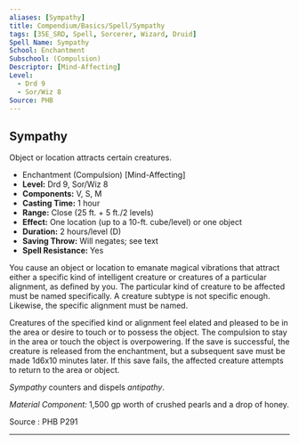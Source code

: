 ```yaml
---
aliases: [Sympathy]
title: Compendium/Basics/Spell/Sympathy
tags: [35E_SRD, Spell, Sorcerer, Wizard, Druid]
Spell Name: Sympathy
School: Enchantment
Subschool: (Compulsion)
Descriptor: [Mind-Affecting]
Level:
  - Drd 9
  - Sor/Wiz 8
Source: PHB
---
```



## Sympathy

Object or location attracts certain creatures.

*   Enchantment (Compulsion) [Mind-Affecting]
*   **Level:** Drd 9, Sor/Wiz 8
*   **Components:** V, S, M
*   **Casting Time:** 1 hour
*   **Range:** Close (25 ft. + 5 ft./2 levels)
*   **Effect:** One location (up to a 10-ft. cube/level) or one object
*   **Duration:** 2 hours/level (D)
*   **Saving Throw:** Will negates; see text
*   **Spell Resistance:** Yes

<p>You cause an object or location to emanate magical vibrations that attract either a specific kind of intelligent creature or creatures of a particular alignment, as defined by you. The particular kind of creature to be affected must be named specifically. A creature subtype is not specific enough. Likewise, the specific alignment must be named.</p><p>Creatures of the specified kind or alignment feel elated and pleased to be in the area or desire to touch or to possess the object. The compulsion to stay in the area or touch the object is overpowering. If the save is successful, the creature is released from the enchantment, but a subsequent save must be made 1d6x10 minutes later. If this save fails, the affected creature attempts to return to the area or object.</p><p><i>Sympathy</i> counters and dispels <i>antipathy</i>.</p><p><i>Material Component:</i> 1,500 gp worth of crushed pearls and a drop of honey.</p><p> </p>

Source : PHB P291

---
